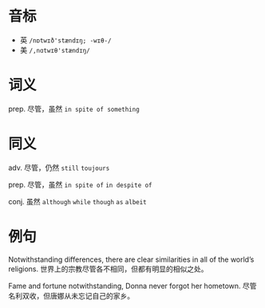 # 音标

- 英 `/nɒtwɪð'stændɪŋ; -wɪθ-/`
- 美 `/,nɑtwɪθ'stændɪŋ/`

# 词义

prep. 尽管，虽然
`in spite of something`

# 同义

adv. 尽管，仍然
`still` `toujours`

prep. 尽管，虽然
`in spite of` `in despite of`

conj. 虽然
`although` `while` `though` `as` `albeit`

# 例句

Notwithstanding differences, there are clear similarities in all of the world’s religions.
世界上的宗教尽管各不相同，但都有明显的相似之处。

Fame and fortune notwithstanding, Donna never forgot her hometown.
尽管名利双收，但唐娜从未忘记自己的家乡。


